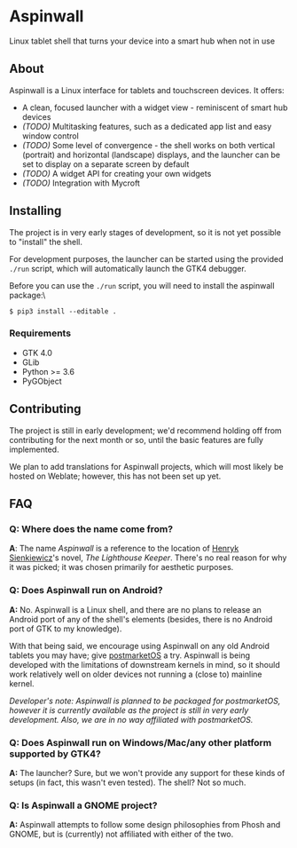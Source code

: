 # Aspinwall

Linux tablet shell that turns your device into a smart hub when not in use

## About

Aspinwall is a Linux interface for tablets and touchscreen devices. It offers:

- A clean, focused launcher with a widget view - reminiscent of smart hub devices
- *(TODO)* Multitasking features, such as a dedicated app list and easy window control
- *(TODO)* Some level of convergence - the shell works on both vertical (portrait) and horizontal (landscape) displays, and the launcher can be set to display on a separate screen by default
- *(TODO)* A widget API for creating your own widgets
- *(TODO)* Integration with Mycroft

## Installing

The project is in very early stages of development, so it is not yet possible to "install" the shell.

For development purposes, the launcher can be started using the provided `./run` script, which will automatically launch the GTK4 debugger.

Before you can use the `./run` script, you will need to install the aspinwall package:\

```
$ pip3 install --editable .
```

### Requirements

- GTK 4.0
- GLib
- Python >= 3.6
- PyGObject

## Contributing

The project is still in early development; we'd recommend holding off from contributing for the next month or so, until the basic features are fully implemented.

We plan to add translations for Aspinwall projects, which will most likely be hosted on Weblate; however, this has not been set up yet.

## FAQ

### **Q:** Where does the name come from?

**A**: The name *Aspinwall* is a reference to the location of [Henryk Sienkiewicz](https://en.wikipedia.org/wiki/Henryk_Sienkiewicz)'s novel, *The Lighthouse Keeper*. There's no real reason for why it was picked; it was chosen primarily for aesthetic purposes.

### **Q:** Does Aspinwall run on Android?

**A:** No. Aspinwall is a Linux shell, and there are no plans to release an Android port of any of the shell's elements (besides, there is no Android port of GTK to my knowledge).

With that being said, we encourage using Aspinwall on any old Android tablets you may have; give [postmarketOS](https://postmarketos.org) a try. Aspinwall is being developed with the limitations of downstream kernels in mind, so it should work relatively well on older devices not running a (close to) mainline kernel.

*Developer's note: Aspinwall is planned to be packaged for postmarketOS, however it is currently available as the project is still in very early development. Also, we are in no way affiliated with postmarketOS.*

### **Q:** Does Aspinwall run on Windows/Mac/any other platform supported by GTK4?

**A:** The launcher? Sure, but we won't provide any support for these kinds of setups (in fact, this wasn't even tested). The shell? Not so much.

### **Q:** Is Aspinwall a GNOME project?

**A:** Aspinwall attempts to follow some design philosophies from Phosh and GNOME, but is (currently) not affiliated with either of the two.
